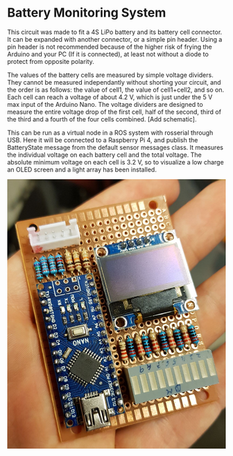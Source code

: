 # Battery Monitoring System

This circuit was made to fit a 4S LiPo battery and its battery cell connector. It can be expanded with another connector, or a simple pin header. Using a pin header is not recommended because of the higher risk of frying the Arduino and your PC (If it is connected), at least not without a diode to protect from opposite polarity.

The values of the battery cells are measured by simple voltage dividers. They cannot be measured independantly without shorting your circuit, and the order is as follows: the value of cell1, the value of cell1+cell2, and so on. Each cell can reach a voltage of about 4.2 V, which is just under the 5 V max input of the Arduino Nano. The voltage dividers are designed to measure the entire voltage drop of the first cell, half of the second, third of the third and a fourth of the four cells combined. [Add schematic].

This can be run as a virtual node in a ROS system with rosserial through USB. Here it will be connected to a Raspberry Pi 4, and publish the BatteryState message from the default sensor messages class. It measures the individual voltage on each battery cell and the total voltage. The absolute minimum voltage on each cell is 3.2 V, so to visualize a low charge an OLED screen and a light array has been installed.

![Image of circuit](https://github.com/E2105/battery-monitor/blob/main/fig/battery_monitor_front.jpg)
